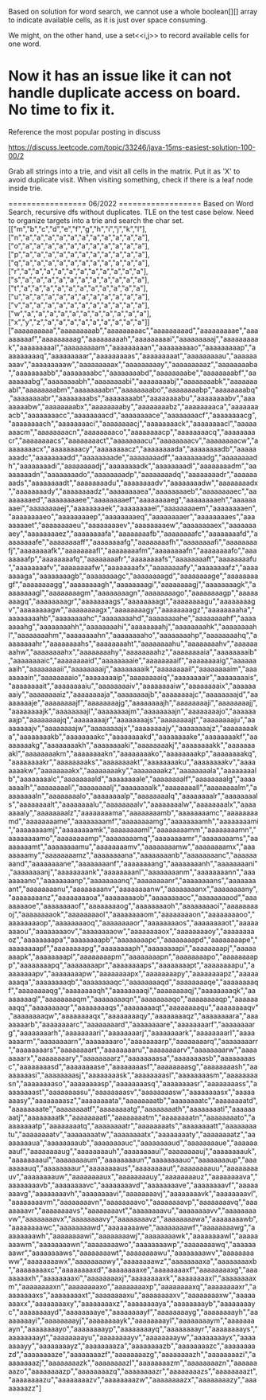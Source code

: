 
Based on solution for word search, we cannot use a whole boolean[][] array to indicate available cells, as it is just over space consuming.   

We might, on the other hand, use a set<<i,j>> to record available cells for one word.  

Now it has an issue like it can not handle duplicate access on board. No time to fix it.
==============================================
Reference the most popular posting in discuss

https://discuss.leetcode.com/topic/33246/java-15ms-easiest-solution-100-00/2

Grab all strings into a trie, and visit all cells in the matrix.  Put it as 'X' to avoid duplicate visit.  When visiting something, check if there is a leaf node inside trie.  


================= 06/2022 ==================
 Based on Word Search, recursive dfs without duplicates.  TLE on the test case below. Need to organize targets into a trie and search the char set.   
 [["m","b","c","d","e","f","g","h","i","j","k","l"],["n","a","a","a","a","a","a","a","a","a","a","a"],["o","a","a","a","a","a","a","a","a","a","a","a"],["p","a","a","a","a","a","a","a","a","a","a","a"],["q","a","a","a","a","a","a","a","a","a","a","a"],["r","a","a","a","a","a","a","a","a","a","a","a"],["s","a","a","a","a","a","a","a","a","a","a","a"],["t","a","a","a","a","a","a","a","a","a","a","a"],["u","a","a","a","a","a","a","a","a","a","a","a"],["v","a","a","a","a","a","a","a","a","a","a","a"],["w","a","a","a","a","a","a","a","a","a","a","a"],["x","y","z","a","a","a","a","a","a","a","a","a"]]
["aaaaaaaaaa","aaaaaaaaab","aaaaaaaaac","aaaaaaaaad","aaaaaaaaae","aaaaaaaaaf","aaaaaaaaag","aaaaaaaaah","aaaaaaaaai","aaaaaaaaaj","aaaaaaaaak","aaaaaaaaal","aaaaaaaaam","aaaaaaaaan","aaaaaaaaao","aaaaaaaaap","aaaaaaaaaq","aaaaaaaaar","aaaaaaaaas","aaaaaaaaat","aaaaaaaaau","aaaaaaaaav","aaaaaaaaaw","aaaaaaaaax","aaaaaaaaay","aaaaaaaaaz","aaaaaaaaba","aaaaaaaabb","aaaaaaaabc","aaaaaaaabd","aaaaaaaabe","aaaaaaaabf","aaaaaaaabg","aaaaaaaabh","aaaaaaaabi","aaaaaaaabj","aaaaaaaabk","aaaaaaaabl","aaaaaaaabm","aaaaaaaabn","aaaaaaaabo","aaaaaaaabp","aaaaaaaabq","aaaaaaaabr","aaaaaaaabs","aaaaaaaabt","aaaaaaaabu","aaaaaaaabv","aaaaaaaabw","aaaaaaaabx","aaaaaaaaby","aaaaaaaabz","aaaaaaaaca","aaaaaaaacb","aaaaaaaacc","aaaaaaaacd","aaaaaaaace","aaaaaaaacf","aaaaaaaacg","aaaaaaaach","aaaaaaaaci","aaaaaaaacj","aaaaaaaack","aaaaaaaacl","aaaaaaaacm","aaaaaaaacn","aaaaaaaaco","aaaaaaaacp","aaaaaaaacq","aaaaaaaacr","aaaaaaaacs","aaaaaaaact","aaaaaaaacu","aaaaaaaacv","aaaaaaaacw","aaaaaaaacx","aaaaaaaacy","aaaaaaaacz","aaaaaaaada","aaaaaaaadb","aaaaaaaadc","aaaaaaaadd","aaaaaaaade","aaaaaaaadf","aaaaaaaadg","aaaaaaaadh","aaaaaaaadi","aaaaaaaadj","aaaaaaaadk","aaaaaaaadl","aaaaaaaadm","aaaaaaaadn","aaaaaaaado","aaaaaaaadp","aaaaaaaadq","aaaaaaaadr","aaaaaaaads","aaaaaaaadt","aaaaaaaadu","aaaaaaaadv","aaaaaaaadw","aaaaaaaadx","aaaaaaaady","aaaaaaaadz","aaaaaaaaea","aaaaaaaaeb","aaaaaaaaec","aaaaaaaaed","aaaaaaaaee","aaaaaaaaef","aaaaaaaaeg","aaaaaaaaeh","aaaaaaaaei","aaaaaaaaej","aaaaaaaaek","aaaaaaaael","aaaaaaaaem","aaaaaaaaen","aaaaaaaaeo","aaaaaaaaep","aaaaaaaaeq","aaaaaaaaer","aaaaaaaaes","aaaaaaaaet","aaaaaaaaeu","aaaaaaaaev","aaaaaaaaew","aaaaaaaaex","aaaaaaaaey","aaaaaaaaez","aaaaaaaafa","aaaaaaaafb","aaaaaaaafc","aaaaaaaafd","aaaaaaaafe","aaaaaaaaff","aaaaaaaafg","aaaaaaaafh","aaaaaaaafi","aaaaaaaafj","aaaaaaaafk","aaaaaaaafl","aaaaaaaafm","aaaaaaaafn","aaaaaaaafo","aaaaaaaafp","aaaaaaaafq","aaaaaaaafr","aaaaaaaafs","aaaaaaaaft","aaaaaaaafu","aaaaaaaafv","aaaaaaaafw","aaaaaaaafx","aaaaaaaafy","aaaaaaaafz","aaaaaaaaga","aaaaaaaagb","aaaaaaaagc","aaaaaaaagd","aaaaaaaage","aaaaaaaagf","aaaaaaaagg","aaaaaaaagh","aaaaaaaagi","aaaaaaaagj","aaaaaaaagk","aaaaaaaagl","aaaaaaaagm","aaaaaaaagn","aaaaaaaago","aaaaaaaagp","aaaaaaaagq","aaaaaaaagr","aaaaaaaags","aaaaaaaagt","aaaaaaaagu","aaaaaaaagv","aaaaaaaagw","aaaaaaaagx","aaaaaaaagy","aaaaaaaagz","aaaaaaaaha","aaaaaaaahb","aaaaaaaahc","aaaaaaaahd","aaaaaaaahe","aaaaaaaahf","aaaaaaaahg","aaaaaaaahh","aaaaaaaahi","aaaaaaaahj","aaaaaaaahk","aaaaaaaahl","aaaaaaaahm","aaaaaaaahn","aaaaaaaaho","aaaaaaaahp","aaaaaaaahq","aaaaaaaahr","aaaaaaaahs","aaaaaaaaht","aaaaaaaahu","aaaaaaaahv","aaaaaaaahw","aaaaaaaahx","aaaaaaaahy","aaaaaaaahz","aaaaaaaaia","aaaaaaaaib","aaaaaaaaic","aaaaaaaaid","aaaaaaaaie","aaaaaaaaif","aaaaaaaaig","aaaaaaaaih","aaaaaaaaii","aaaaaaaaij","aaaaaaaaik","aaaaaaaail","aaaaaaaaim","aaaaaaaain","aaaaaaaaio","aaaaaaaaip","aaaaaaaaiq","aaaaaaaair","aaaaaaaais","aaaaaaaait","aaaaaaaaiu","aaaaaaaaiv","aaaaaaaaiw","aaaaaaaaix","aaaaaaaaiy","aaaaaaaaiz","aaaaaaaaja","aaaaaaaajb","aaaaaaaajc","aaaaaaaajd","aaaaaaaaje","aaaaaaaajf","aaaaaaaajg","aaaaaaaajh","aaaaaaaaji","aaaaaaaajj","aaaaaaaajk","aaaaaaaajl","aaaaaaaajm","aaaaaaaajn","aaaaaaaajo","aaaaaaaajp","aaaaaaaajq","aaaaaaaajr","aaaaaaaajs","aaaaaaaajt","aaaaaaaaju","aaaaaaaajv","aaaaaaaajw","aaaaaaaajx","aaaaaaaajy","aaaaaaaajz","aaaaaaaaka","aaaaaaaakb","aaaaaaaakc","aaaaaaaakd","aaaaaaaake","aaaaaaaakf","aaaaaaaakg","aaaaaaaakh","aaaaaaaaki","aaaaaaaakj","aaaaaaaakk","aaaaaaaakl","aaaaaaaakm","aaaaaaaakn","aaaaaaaako","aaaaaaaakp","aaaaaaaakq","aaaaaaaakr","aaaaaaaaks","aaaaaaaakt","aaaaaaaaku","aaaaaaaakv","aaaaaaaakw","aaaaaaaakx","aaaaaaaaky","aaaaaaaakz","aaaaaaaala","aaaaaaaalb","aaaaaaaalc","aaaaaaaald","aaaaaaaale","aaaaaaaalf","aaaaaaaalg","aaaaaaaalh","aaaaaaaali","aaaaaaaalj","aaaaaaaalk","aaaaaaaall","aaaaaaaalm","aaaaaaaaln","aaaaaaaalo","aaaaaaaalp","aaaaaaaalq","aaaaaaaalr","aaaaaaaals","aaaaaaaalt","aaaaaaaalu","aaaaaaaalv","aaaaaaaalw","aaaaaaaalx","aaaaaaaaly","aaaaaaaalz","aaaaaaaama","aaaaaaaamb","aaaaaaaamc","aaaaaaaamd","aaaaaaaame","aaaaaaaamf","aaaaaaaamg","aaaaaaaamh","aaaaaaaami","aaaaaaaamj","aaaaaaaamk","aaaaaaaaml","aaaaaaaamm","aaaaaaaamn","aaaaaaaamo","aaaaaaaamp","aaaaaaaamq","aaaaaaaamr","aaaaaaaams","aaaaaaaamt","aaaaaaaamu","aaaaaaaamv","aaaaaaaamw","aaaaaaaamx","aaaaaaaamy","aaaaaaaamz","aaaaaaaana","aaaaaaaanb","aaaaaaaanc","aaaaaaaand","aaaaaaaane","aaaaaaaanf","aaaaaaaang","aaaaaaaanh","aaaaaaaani","aaaaaaaanj","aaaaaaaank","aaaaaaaanl","aaaaaaaanm","aaaaaaaann","aaaaaaaano","aaaaaaaanp","aaaaaaaanq","aaaaaaaanr","aaaaaaaans","aaaaaaaant","aaaaaaaanu","aaaaaaaanv","aaaaaaaanw","aaaaaaaanx","aaaaaaaany","aaaaaaaanz","aaaaaaaaoa","aaaaaaaaob","aaaaaaaaoc","aaaaaaaaod","aaaaaaaaoe","aaaaaaaaof","aaaaaaaaog","aaaaaaaaoh","aaaaaaaaoi","aaaaaaaaoj","aaaaaaaaok","aaaaaaaaol","aaaaaaaaom","aaaaaaaaon","aaaaaaaaoo","aaaaaaaaop","aaaaaaaaoq","aaaaaaaaor","aaaaaaaaos","aaaaaaaaot","aaaaaaaaou","aaaaaaaaov","aaaaaaaaow","aaaaaaaaox","aaaaaaaaoy","aaaaaaaaoz","aaaaaaaapa","aaaaaaaapb","aaaaaaaapc","aaaaaaaapd","aaaaaaaape","aaaaaaaapf","aaaaaaaapg","aaaaaaaaph","aaaaaaaapi","aaaaaaaapj","aaaaaaaapk","aaaaaaaapl","aaaaaaaapm","aaaaaaaapn","aaaaaaaapo","aaaaaaaapp","aaaaaaaapq","aaaaaaaapr","aaaaaaaaps","aaaaaaaapt","aaaaaaaapu","aaaaaaaapv","aaaaaaaapw","aaaaaaaapx","aaaaaaaapy","aaaaaaaapz","aaaaaaaaqa","aaaaaaaaqb","aaaaaaaaqc","aaaaaaaaqd","aaaaaaaaqe","aaaaaaaaqf","aaaaaaaaqg","aaaaaaaaqh","aaaaaaaaqi","aaaaaaaaqj","aaaaaaaaqk","aaaaaaaaql","aaaaaaaaqm","aaaaaaaaqn","aaaaaaaaqo","aaaaaaaaqp","aaaaaaaaqq","aaaaaaaaqr","aaaaaaaaqs","aaaaaaaaqt","aaaaaaaaqu","aaaaaaaaqv","aaaaaaaaqw","aaaaaaaaqx","aaaaaaaaqy","aaaaaaaaqz","aaaaaaaara","aaaaaaaarb","aaaaaaaarc","aaaaaaaard","aaaaaaaare","aaaaaaaarf","aaaaaaaarg","aaaaaaaarh","aaaaaaaari","aaaaaaaarj","aaaaaaaark","aaaaaaaarl","aaaaaaaarm","aaaaaaaarn","aaaaaaaaro","aaaaaaaarp","aaaaaaaarq","aaaaaaaarr","aaaaaaaars","aaaaaaaart","aaaaaaaaru","aaaaaaaarv","aaaaaaaarw","aaaaaaaarx","aaaaaaaary","aaaaaaaarz","aaaaaaaasa","aaaaaaaasb","aaaaaaaasc","aaaaaaaasd","aaaaaaaase","aaaaaaaasf","aaaaaaaasg","aaaaaaaash","aaaaaaaasi","aaaaaaaasj","aaaaaaaask","aaaaaaaasl","aaaaaaaasm","aaaaaaaasn","aaaaaaaaso","aaaaaaaasp","aaaaaaaasq","aaaaaaaasr","aaaaaaaass","aaaaaaaast","aaaaaaaasu","aaaaaaaasv","aaaaaaaasw","aaaaaaaasx","aaaaaaaasy","aaaaaaaasz","aaaaaaaata","aaaaaaaatb","aaaaaaaatc","aaaaaaaatd","aaaaaaaate","aaaaaaaatf","aaaaaaaatg","aaaaaaaath","aaaaaaaati","aaaaaaaatj","aaaaaaaatk","aaaaaaaatl","aaaaaaaatm","aaaaaaaatn","aaaaaaaato","aaaaaaaatp","aaaaaaaatq","aaaaaaaatr","aaaaaaaats","aaaaaaaatt","aaaaaaaatu","aaaaaaaatv","aaaaaaaatw","aaaaaaaatx","aaaaaaaaty","aaaaaaaatz","aaaaaaaaua","aaaaaaaaub","aaaaaaaauc","aaaaaaaaud","aaaaaaaaue","aaaaaaaauf","aaaaaaaaug","aaaaaaaauh","aaaaaaaaui","aaaaaaaauj","aaaaaaaauk","aaaaaaaaul","aaaaaaaaum","aaaaaaaaun","aaaaaaaauo","aaaaaaaaup","aaaaaaaauq","aaaaaaaaur","aaaaaaaaus","aaaaaaaaut","aaaaaaaauu","aaaaaaaauv","aaaaaaaauw","aaaaaaaaux","aaaaaaaauy","aaaaaaaauz","aaaaaaaava","aaaaaaaavb","aaaaaaaavc","aaaaaaaavd","aaaaaaaave","aaaaaaaavf","aaaaaaaavg","aaaaaaaavh","aaaaaaaavi","aaaaaaaavj","aaaaaaaavk","aaaaaaaavl","aaaaaaaavm","aaaaaaaavn","aaaaaaaavo","aaaaaaaavp","aaaaaaaavq","aaaaaaaavr","aaaaaaaavs","aaaaaaaavt","aaaaaaaavu","aaaaaaaavv","aaaaaaaavw","aaaaaaaavx","aaaaaaaavy","aaaaaaaavz","aaaaaaaawa","aaaaaaaawb","aaaaaaaawc","aaaaaaaawd","aaaaaaaawe","aaaaaaaawf","aaaaaaaawg","aaaaaaaawh","aaaaaaaawi","aaaaaaaawj","aaaaaaaawk","aaaaaaaawl","aaaaaaaawm","aaaaaaaawn","aaaaaaaawo","aaaaaaaawp","aaaaaaaawq","aaaaaaaawr","aaaaaaaaws","aaaaaaaawt","aaaaaaaawu","aaaaaaaawv","aaaaaaaaww","aaaaaaaawx","aaaaaaaawy","aaaaaaaawz","aaaaaaaaxa","aaaaaaaaxb","aaaaaaaaxc","aaaaaaaaxd","aaaaaaaaxe","aaaaaaaaxf","aaaaaaaaxg","aaaaaaaaxh","aaaaaaaaxi","aaaaaaaaxj","aaaaaaaaxk","aaaaaaaaxl","aaaaaaaaxm","aaaaaaaaxn","aaaaaaaaxo","aaaaaaaaxp","aaaaaaaaxq","aaaaaaaaxr","aaaaaaaaxs","aaaaaaaaxt","aaaaaaaaxu","aaaaaaaaxv","aaaaaaaaxw","aaaaaaaaxx","aaaaaaaaxy","aaaaaaaaxz","aaaaaaaaya","aaaaaaaayb","aaaaaaaayc","aaaaaaaayd","aaaaaaaaye","aaaaaaaayf","aaaaaaaayg","aaaaaaaayh","aaaaaaaayi","aaaaaaaayj","aaaaaaaayk","aaaaaaaayl","aaaaaaaaym","aaaaaaaayn","aaaaaaaayo","aaaaaaaayp","aaaaaaaayq","aaaaaaaayr","aaaaaaaays","aaaaaaaayt","aaaaaaaayu","aaaaaaaayv","aaaaaaaayw","aaaaaaaayx","aaaaaaaayy","aaaaaaaayz","aaaaaaaaza","aaaaaaaazb","aaaaaaaazc","aaaaaaaazd","aaaaaaaaze","aaaaaaaazf","aaaaaaaazg","aaaaaaaazh","aaaaaaaazi","aaaaaaaazj","aaaaaaaazk","aaaaaaaazl","aaaaaaaazm","aaaaaaaazn","aaaaaaaazo","aaaaaaaazp","aaaaaaaazq","aaaaaaaazr","aaaaaaaazs","aaaaaaaazt","aaaaaaaazu","aaaaaaaazv","aaaaaaaazw","aaaaaaaazx","aaaaaaaazy","aaaaaaaazz"]
